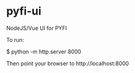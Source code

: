 # pyfi-ui
NodeJS/Vue UI for PYFI

To run:

$ python -m http.server 8000

Then point your browser to http://localhost:8000
